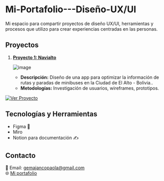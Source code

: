 # Mi-Portafolio---Diseño-UX/UI
Mi espacio para compartir proyectos de diseño UX/UI, herramientas y procesos que utilizo para crear experiencias centradas en las personas.
## Proyectos
1. **[Proyecto 1: Navialto](#)**
   
   ![image](https://i.postimg.cc/HnvgpMB2/Navialto.png)
   - **Descripción:** Diseño de una app para optimizar la información de rutas y paradas de minibuses en la Ciudad de El Alto - Bolivia..
   - **Metodologías:** Investigación de usuarios, wireframes, prototipos.

[![Ver Proyecto](https://img.shields.io/badge/Ver_Proyecto-Click_Aquí-blue?style=plastic)](https://www.figma.com/design/Dcd2LpGhgL4oInOPYtBizE/NAVIALTO?node-id=0-1&t=Re7iH5exxnoAFxEh-1)

## Tecnologías y Herramientas
- Figma 🎨
- Miro
- Notion para documentación ✍️
## Contacto
📧 Email: gemajancopaola@gmail.com  
🌐 [Mi portafolio](https://github.com/PaolaGema/Portafolio-Design-UX-UI)

